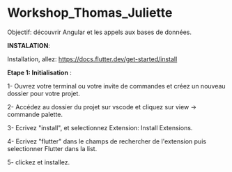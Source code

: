 # Workshop_Thomas_Juliette

Objectif: découvrir Angular et les appels aux bases de données.

**INSTALATION**: 

Installation, allez: https://docs.flutter.dev/get-started/install

**Etape 1: Initialisation** :

1- Ouvrez votre terminal ou votre invite de commandes et créez un nouveau dossier pour votre projet.​

2- Accédez au dossier du projet sur vscode et cliquez sur view -> commande palette.

3- Ecrivez "install", et selectionnez Extension: Install Extensions.

4- Ecrivez "flutter" dans le champs de rechercher de l'extension puis selectionner Flutter dans la list.

5- clickez et installez.

